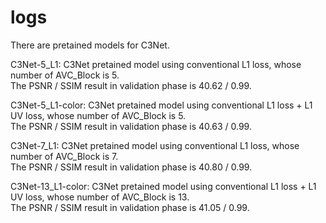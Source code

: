 # logs
There are pretained models for C3Net.

C3Net-5_L1: C3Net pretained model using conventional L1 loss, whose number of AVC_Block is 5.  
The PSNR / SSIM result in validation phase is 40.62 / 0.99.  

C3Net-5_L1-color: C3Net pretained model using conventional L1 loss + L1 UV loss, whose number of AVC_Block is 5.  
The PSNR / SSIM result in validation phase is 40.63 / 0.99.  

C3Net-7_L1: C3Net pretained model using conventional L1 loss, whose number of AVC_Block is 7.  
The PSNR / SSIM result in validation phase is 40.80 / 0.99.  

C3Net-13_L1-color: C3Net pretained model using conventional L1 loss + L1 UV loss, whose number of AVC_Block is 13.  
The PSNR / SSIM result in validation phase is 41.05 / 0.99.
